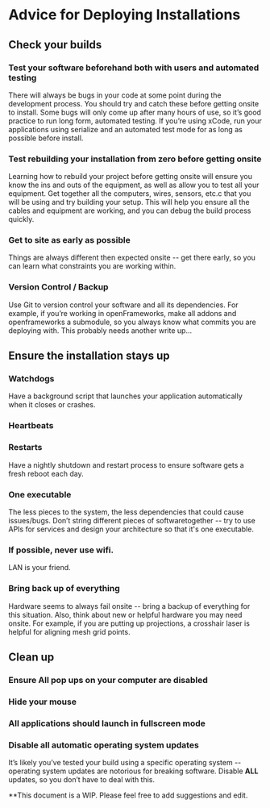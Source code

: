 # Advice for Deploying Installations

## Check your builds

### Test your software beforehand both with users and automated testing

There will always be bugs in your code at some point during the development process. You should try and catch these before getting onsite to install. Some bugs will only come up after many hours of use, so it’s good practice to run long form, automated testing. If you’re using xCode, run your applications using serialize and an automated test mode for as long as possible before install. 

### Test rebuilding your installation from zero before getting onsite

Learning how to rebuild your project before getting onsite will ensure you know the ins and outs of the equipment, as well as allow you to test all your equipment. Get together all the computers, wires, sensors, etc.c that you will be using and try building your setup. This will help you ensure all the cables and equipment are working, and you can debug the build process quickly.  

### Get to site as early as possible 

Things are always different then expected onsite -- get there early, so you can learn what constraints you are working within. 

### Version Control / Backup
Use Git to version control your software and all its dependencies. For example, if you’re working in openFrameworks, make all addons and openframeworks a submodule, so you always know what commits you are deploying with. This probably needs another write up...

## Ensure the installation stays up

### Watchdogs

Have a background script that launches your application automatically when it closes or crashes. 

### Heartbeats


### Restarts

Have a nightly shutdown and restart process to ensure software gets a fresh reboot each day.  

### One executable 

The less pieces to the system, the less dependencies that could cause issues/bugs. Don’t string different pieces of softwaretogether -- try to use APIs for services and design your architecture so that it's one executable. 

### If possible, never use wifi. 

LAN is your friend. 

### Bring back up of everything

Hardware seems to always fail onsite -- bring a backup of everything for this situation. Also, think about new or helpful hardware you may need onsite. For example, if you are putting up projections, a crosshair laser is helpful for aligning mesh grid points. 

## Clean up 

### Ensure All pop ups on your computer are disabled

### Hide your mouse

### All applications should launch in fullscreen mode

### Disable all automatic operating system updates

It’s likely you’ve tested your build using a specific operating system -- operating system updates are notorious for breaking software. Disable **ALL** updates, so you don’t have to deal with this. 

**This document is a WIP. Please feel free to add suggestions and edit. 





